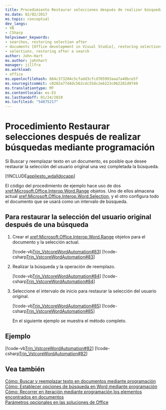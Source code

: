 ```yaml
---
title: Procedimiento Restaurar selecciones después de realizar búsquedas mediante programación
ms.date: 02/02/2017
ms.topic: conceptual
dev_langs:
- VB
- CSharp
helpviewer_keywords:
- searches, restoring selection after
- documents [Office development in Visual Studio], restoring selections
- selections, restoring after a search
author: John-Hart
ms.author: johnhart
manager: jillfra
ms.workload:
- office
ms.openlocfilehash: 684c373204c5cfadd3cfcd705993aaa7a40bce5f
ms.sourcegitcommit: c0202a77d4dc562cdc55dc2e6223c062281d9749
ms.translationtype: MT
ms.contentlocale: es-ES
ms.lasthandoff: 01/24/2019
ms.locfileid: "54875217"
---
```

# <a name="how-to-programmatically-restore-selections-after-searches"></a>Procedimiento Restaurar selecciones después de realizar búsquedas mediante programación
  Si Buscar y reemplazar texto en un documento, es posible que desee restaurar la selección del usuario original una vez completada la búsqueda.  
  
 [!INCLUDE[appliesto_wdalldocapp](../vsto/includes/appliesto-wdalldocapp-md.md)]  
  
 El código del procedimiento de ejemplo hace uso de dos <xref:Microsoft.Office.Interop.Word.Range> objetos. Uno de ellos almacena actual <xref:Microsoft.Office.Interop.Word.Selection>, y el otro configura todo el documento que se usará como un intervalo de búsqueda.  
  
## <a name="to-restore-the-users-original-selection-after-a-search"></a>Para restaurar la selección del usuario original después de una búsqueda  
  
1. Crear el <xref:Microsoft.Office.Interop.Word.Range> objetos para el documento y la selección actual.  
  
    [!code-vb[Trin_VstcoreWordAutomation#83](../vsto/codesnippet/VisualBasic/Trin_VstcoreWordAutomationVB/ThisDocument.vb#83)]
    [!code-csharp[Trin_VstcoreWordAutomation#83](../vsto/codesnippet/CSharp/Trin_VstcoreWordAutomationCS/ThisDocument.cs#83)]  
  
2. Realizar la búsqueda y la operación de reemplazo.  
  
    [!code-vb[Trin_VstcoreWordAutomation#84](../vsto/codesnippet/VisualBasic/Trin_VstcoreWordAutomationVB/ThisDocument.vb#84)]
    [!code-csharp[Trin_VstcoreWordAutomation#84](../vsto/codesnippet/CSharp/Trin_VstcoreWordAutomationCS/ThisDocument.cs#84)]  
  
3. Seleccione el intervalo de inicio para restaurar la selección del usuario original.  
  
    [!code-vb[Trin_VstcoreWordAutomation#85](../vsto/codesnippet/VisualBasic/Trin_VstcoreWordAutomationVB/ThisDocument.vb#85)]
    [!code-csharp[Trin_VstcoreWordAutomation#85](../vsto/codesnippet/CSharp/Trin_VstcoreWordAutomationCS/ThisDocument.cs#85)]  
  
   En el siguiente ejemplo se muestra el método completo.  
  
## <a name="example"></a>Ejemplo  
 [!code-vb[Trin_VstcoreWordAutomation#82](../vsto/codesnippet/VisualBasic/Trin_VstcoreWordAutomationVB/ThisDocument.vb#82)]
 [!code-csharp[Trin_VstcoreWordAutomation#82](../vsto/codesnippet/CSharp/Trin_VstcoreWordAutomationCS/ThisDocument.cs#82)]  
  
## <a name="see-also"></a>Vea también  
 [Cómo: Buscar y reemplazar texto en documentos mediante programación](../vsto/how-to-programmatically-search-for-and-replace-text-in-documents.md)   
 [Cómo: Establecer opciones de búsqueda en Word mediante programación](../vsto/how-to-programmatically-set-search-options-in-word.md)   
 [Cómo: Recorrer en iteración mediante programación los elementos encontrados en documentos](../vsto/how-to-programmatically-loop-through-found-items-in-documents.md)   
 [Parámetros opcionales en las soluciones de Office](../vsto/optional-parameters-in-office-solutions.md)  
